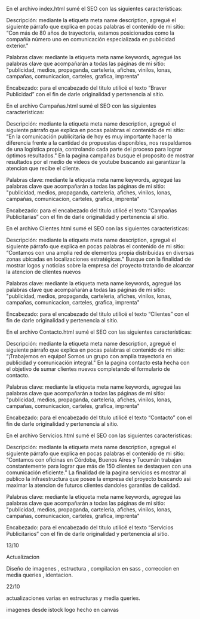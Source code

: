 
En el archivo index.html sumé el SEO con las siguientes características:

Descripción: mediante la etiqueta meta name description, agregué el siguiente párrafo que explica en pocas palabras el contenido de mi sitio: “Con más de 80 años de trayectoria, estamos posicionados como la compañía número uno en comunicación especializada en publicidad exterior."

Palabras clave: mediante la etiqueta meta name keywords, agregué las palabras clave que acompañarán a todas las páginas de mi sitio: "publicidad, medios, propaganda, carteleria, afiches, vinilos, lonas, campañas, comunicacion, carteles, grafica, imprenta"

Encabezado: para el encabezado del titulo utilicé el texto “Braver Publicidad” con el fin de darle originalidad y pertenencia al sitio.

<!-- campañas -->

En el archivo Campañas.html sumé el SEO con las siguientes características:

Descripción: mediante la etiqueta meta name description, agregué el siguiente párrafo que explica en pocas palabras el contenido de mi sitio: “En la comunicación publicitaria de hoy es muy importante hacer la diferencia frente a la cantidad de propuestas disponibles, nos respaldamos de una logística propia, controlando cada parte del proceso para lograr óptimos resultados."
En la pagina campañas busque el proposito de mostrar resultados por el medio de videos de youtube buscando asi garantizar la atencion que recibe el cliente.

Palabras clave: mediante la etiqueta meta name keywords, agregué las palabras clave que acompañarán a todas las páginas de mi sitio: "publicidad, medios, propaganda, carteleria, afiches, vinilos, lonas, campañas, comunicacion, carteles, grafica, imprenta"

Encabezado: para el encabezado del titulo utilicé el texto “Campañas Publicitarias” con el fin de darle originalidad y pertenencia al sitio.

<!-- clientes -->

En el archivo Clientes.html sumé el SEO con las siguientes características:

Descripción: mediante la etiqueta meta name description, agregué el siguiente párrafo que explica en pocas palabras el contenido de mi sitio: “Contamos con una amplia red de elementos propia distribuidas en diversas zonas ubicadas en localizaciones estratégicas."
Busque con la finalidad de mostrar logos y noticias sobre la empresa del proyecto tratando de alcanzar la atencion de clientes nuevos

Palabras clave: mediante la etiqueta meta name keywords, agregué las palabras clave que acompañarán a todas las páginas de mi sitio: "publicidad, medios, propaganda, carteleria, afiches, vinilos, lonas, campañas, comunicacion, carteles, grafica, imprenta"

Encabezado: para el encabezado del titulo utilicé el texto “Clientes” con el fin de darle originalidad y pertenencia al sitio.

<!-- Contacto -->

En el archivo Contacto.html sumé el SEO con las siguientes características:

Descripción: mediante la etiqueta meta name description, agregué el siguiente párrafo que explica en pocas palabras el contenido de mi sitio: “¡Trabajemos en equipo! Somos un grupo con amplia trayectoria en publicidad y comunicación integral."
En la pagina contacto esta hecha con el objetivo de sumar clientes nuevos completando el formulario de contacto.

Palabras clave: mediante la etiqueta meta name keywords, agregué las palabras clave que acompañarán a todas las páginas de mi sitio: "publicidad, medios, propaganda, carteleria, afiches, vinilos, lonas, campañas, comunicacion, carteles, grafica, imprenta"

Encabezado: para el encabezado del titulo utilicé el texto “Contacto” con el fin de darle originalidad y pertenencia al sitio.

<!-- SERVICIOS -->

En el archivo Servicios.html sumé el SEO con las siguientes características:

Descripción: mediante la etiqueta meta name description, agregué el siguiente párrafo que explica en pocas palabras el contenido de mi sitio: “Contamos con oficinas en Córdoba, Buenos Aires y Tucumán trabajan constantemente para lograr que más de 150 clientes se destaquen con una comunicación eficiente."
La finalidad de la pagina servicios es mostrar al publico la infraestructura que posee la empresa del proyecto buscando asi maximar la atencion de futuros clientes dandoles garantias de calidad.

Palabras clave: mediante la etiqueta meta name keywords, agregué las palabras clave que acompañarán a todas las páginas de mi sitio: "publicidad, medios, propaganda, carteleria, afiches, vinilos, lonas, campañas, comunicacion, carteles, grafica, imprenta"

Encabezado: para el encabezado del titulo utilicé el texto “Servicios Publicitarios” con el fin de darle originalidad y pertenencia al sitio.


13/10

Actualizacion

Diseño de imagenes , estructura , compilacion en sass , correccion en media queries , identacion.

22/10

actualizaciones varias en estructuras y media queries.

imagenes desde istock
logo hecho en canvas